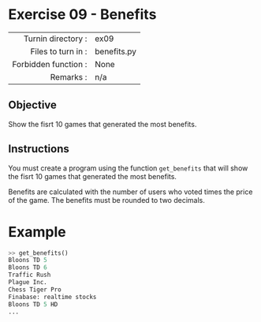 # Exercise 09 - Benefits

|                         |                    |
| -----------------------:| ------------------ |
|   Turnin directory :    |  ex09              |
|   Files to turn in :    |  benefits.py       |
|   Forbidden function :  |  None              |
|   Remarks :             |  n/a               |


## Objective

Show the fisrt 10 games that generated the most benefits.

## Instructions

You must create a program using the function `get_benefits` that will show the fisrt 10 games that generated the most benefits.

Benefits are calculated with the number of users who voted times the price of the game. The benefits must be rounded to two decimals.

# Example

```python
>> get_benefits()
Bloons TD 5
Bloons TD 6
Traffic Rush
Plague Inc.
Chess Tiger Pro
Finabase: realtime stocks
Bloons TD 5 HD
...
```

